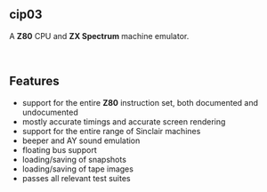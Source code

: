 ## cip03 ##
A **Z80** CPU and **ZX Spectrum** machine emulator.

&nbsp;
## Features ##
- support for the entire **Z80** instruction set, both documented and undocumented
- mostly accurate timings and accurate screen rendering
- support for the entire range of Sinclair machines
- beeper and AY sound emulation
- floating bus support
- loading/saving of snapshots
- loading/saving of tape images
- passes all relevant test suites
